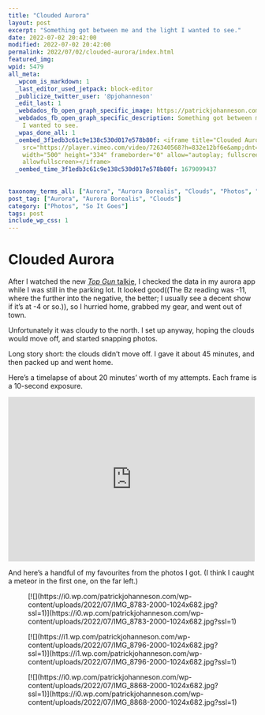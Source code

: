 ```yaml
---
title: "Clouded Aurora"
layout: post
excerpt: "Something got between me and the light I wanted to see."
date: 2022-07-02 20:42:00
modified: 2022-07-02 20:42:00
permalink: 2022/07/02/clouded-aurora/index.html
featured_img: 
wpid: 5479
all_meta: 
  _wpcom_is_markdown: 1
  _last_editor_used_jetpack: block-editor
  _publicize_twitter_user: '@pjohanneson'
  _edit_last: 1
  _webdados_fb_open_graph_specific_image: https://patrickjohanneson.com/wp-content/uploads/2022/07/IMG_8796-2000.jpg
  _webdados_fb_open_graph_specific_description: Something got between me and the light
    I wanted to see.
  _wpas_done_all: 1
  _oembed_3f1edb3c61c9e138c530d017e578b80f: <iframe title="Clouded Aurora, July 2, 2022"
    src="https://player.vimeo.com/video/726340568?h=832e12bf6e&amp;dnt=1&amp;app_id=122963"
    width="500" height="334" frameborder="0" allow="autoplay; fullscreen; picture-in-picture"
    allowfullscreen></iframe>
  _oembed_time_3f1edb3c61c9e138c530d017e578b80f: 1679099437
  
  
taxonomy_terms_all: ["Aurora", "Aurora Borealis", "Clouds", "Photos", "So It Goes"]
post_tag: ["Aurora", "Aurora Borealis", "Clouds"]
category: ["Photos", "So It Goes"]
tags: post
include_wp_css: 1
---
```


# Clouded Aurora

After I watched the new [*Top Gun* talkie](https://patrickjohanneson.com/2022/07/02/top-gun-redux/), I checked the data in my aurora app while I was still in the parking lot. It looked good((The Bz reading was -11, where the further into the negative, the better; I usually see a decent show if it’s at -4 or so.)), so I hurried home, grabbed my gear, and went out of town.

Unfortunately it was cloudy to the north. I set up anyway, hoping the clouds would move off, and started snapping photos.

Long story short: the clouds didn’t move off. I gave it about 45 minutes, and then packed up and went home.

Here’s a timelapse of about 20 minutes’ worth of my attempts. Each frame is a 10-second exposure.

<iframe allow="autoplay; fullscreen; picture-in-picture" allowfullscreen="" frameborder="0" height="334" loading="lazy" src="https://player.vimeo.com/video/726340568?h=832e12bf6e&dnt=1&app_id=122963" title="Clouded Aurora, July 2, 2022" width="500"></iframe>

And here’s a handful of my favourites from the photos I got. (I think I caught a meteor in the first one, on the far left.)

<div class="wp-block-jetpack-tiled-gallery aligncenter is-style-rectangular"><div class="tiled-gallery__gallery"><div class="tiled-gallery__row"><div class="tiled-gallery__col" style="flex-basis:66.78747%"><figure class="tiled-gallery__item">[![](https://i0.wp.com/patrickjohanneson.com/wp-content/uploads/2022/07/IMG_8783-2000-1024x682.jpg?ssl=1)](https://i0.wp.com/patrickjohanneson.com/wp-content/uploads/2022/07/IMG_8783-2000-1024x682.jpg?ssl=1)</figure></div><div class="tiled-gallery__col" style="flex-basis:33.21253%"><figure class="tiled-gallery__item">[![](https://i1.wp.com/patrickjohanneson.com/wp-content/uploads/2022/07/IMG_8796-2000-1024x682.jpg?ssl=1)](https://i1.wp.com/patrickjohanneson.com/wp-content/uploads/2022/07/IMG_8796-2000-1024x682.jpg?ssl=1)</figure><figure class="tiled-gallery__item">[![](https://i0.wp.com/patrickjohanneson.com/wp-content/uploads/2022/07/IMG_8868-2000-1024x682.jpg?ssl=1)](https://i0.wp.com/patrickjohanneson.com/wp-content/uploads/2022/07/IMG_8868-2000-1024x682.jpg?ssl=1)</figure></div></div></div></div>